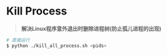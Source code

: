 # Kill Process

> **解决Linux程序意外退出时删除进程树(防止孤儿进程的出现)**

```bash
# 直接运行
$ python ./kill_all_process.sh <pids>
```
